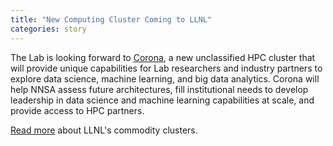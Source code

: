 ```yaml
---
title: "New Computing Cluster Coming to LLNL"
categories: story
---
```


The Lab is looking forward to [Corona](https://www.llnl.gov/news/new-computing-cluster-coming-livermore), a new unclassified HPC cluster that will provide unique capabilities for Lab researchers and industry partners to explore data science, machine learning, and big data analytics. Corona will help NNSA assess future architectures, fill institutional needs to develop leadership in data science and machine learning capabilities at scale, and provide access to HPC partners.

[Read more](https://computing.llnl.gov/computers/commodity-clusters) about LLNL's commodity clusters.
